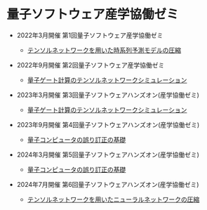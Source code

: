 # 量子ソフトウェア産学協働ゼミ

* 2022年3月開催 第1回量子ソフトウェア産学協働ゼミ
  * [テンソルネットワークを用いた時系列予測モデルの圧縮](202203/README.md)

* 2022年9月開催 第2回量子ソフトウェア産学協働ゼミ
  * [量子ゲート計算のテンソルネットワークシミュレーション](202209/README.md)

* 2023年3月開催 第3回量子ソフトウェアハンズオン(産学協働ゼミ)
  * [量子ゲート計算のテンソルネットワークシミュレーション](202303/README.md)

* 2023年9月開催 第4回量子ソフトウェアハンズオン(産学協働ゼミ)
  * [量子コンピュータの誤り訂正の基礎](202309/README.md)

* 2024年3月開催 第5回量子ソフトウェアハンズオン(産学協働ゼミ)
  * [量子コンピュータの誤り訂正の基礎](202403/README.md)

* 2024年7月開催 第6回量子ソフトウェアハンズオン(産学協働ゼミ)
  * [テンソルネットワークを用いたニューラルネットワークの圧縮](202407/README.md)
